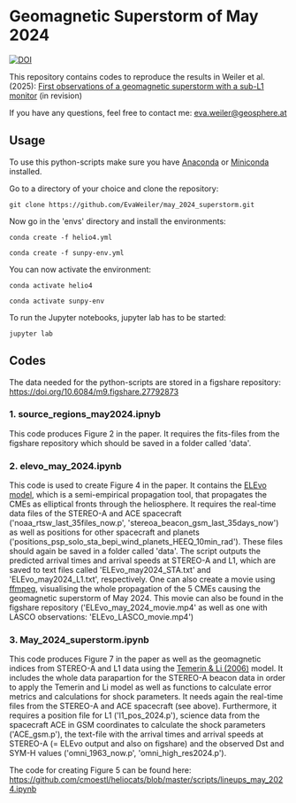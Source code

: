 # Geomagnetic Superstorm of May 2024

<a href="https://doi.org/10.5281/zenodo.14763299"><img src="https://zenodo.org/badge/DOI/10.5281/zenodo.14763299.svg" alt="DOI"></a>

This repository contains codes to reproduce the results in Weiler et al. (2025): [First observations of a geomagnetic superstorm with a sub-L1 monitor](https://arxiv.org/abs/2411.12490) (in revision)

If you have any questions, feel free to contact me: eva.weiler@geosphere.at

## Usage

To use this python-scripts make sure you have [Anaconda](https://docs.anaconda.com/anaconda/install/) or [Miniconda](https://docs.anaconda.com/miniconda/install/) installed.

Go to a directory of your choice and clone the repository:
```
git clone https://github.com/EvaWeiler/may_2024_superstorm.git
```

Now go in the 'envs' directory and install the environments: 
```
conda create -f helio4.yml
```
```
conda create -f sunpy-env.yml
```

You can now activate the environment: 
```
conda activate helio4
```
```
conda activate sunpy-env
```

To run the Jupyter notebooks, jupyter lab has to be started:
```
jupyter lab
```

## Codes
The data needed for the python-scripts are stored in a figshare repository: https://doi.org/10.6084/m9.figshare.27792873

### 1. source_regions_may2024.ipnyb
This code produces Figure 2 in the paper. It requires the fits-files from the figshare repository which should be saved in a folder called 'data'.

### 2. elevo_may_2024.ipynb
This code is used to create Figure 4 in the paper. It contains the [ELEvo model](https://doi.org/10.1038/ncomms8135), which is a semi-empirical propagation tool, that propagates the CMEs as elliptical fronts through the heliosphere. It requires the real-time data files of the STEREO-A and ACE spacecraft ('noaa_rtsw_last_35files_now.p', 'stereoa_beacon_gsm_last_35days_now') as well as positions for other spacecraft and planets ('positions_psp_solo_sta_bepi_wind_planets_HEEQ_10min_rad'). These files should again be saved in a folder called 'data'.
The script outputs the predicted arrival times and arrival speeds at STEREO-A and L1, which are saved to text files called 'ELEvo_may2024_STA.txt' and 'ELEvo_may2024_L1.txt', respectively.
One can also create a movie using [ffmpeg](https://www.ffmpeg.org/download.html), visualising the whole propagation of the 5 CMEs causing the geomagnetic superstorm of May 2024. This movie can also be found in the figshare repository ('ELEvo_may_2024_movie.mp4' as well as one with LASCO observations: 'ELEvo_LASCO_movie.mp4') 

### 3. May_2024_superstorm.ipynb
This code produces Figure 7 in the paper as well as the geomagnetic indices from STEREO-A and L1 data using the [Temerin & Li (2006)](https://doi.org/10.1029/2005JA011257) model. It includes the whole data parapartion for the STEREO-A beacon data in order to apply the Temerin and Li model as well as functions to calculate error metrics and calculations for shock parameters.
It needs again the real-time files from the STEREO-A and ACE spacecraft (see above). Furthermore, it requires a position file for L1 ('l1_pos_2024.p'), science data from the spacecraft ACE in GSM coordinates to calculate the shock parameters ('ACE_gsm.p'), the text-file with the arrival times and arrival speeds at STEREO-A (= ELEvo output and also on figshare) and the observed Dst and SYM-H values ('omni_1963_now.p', 'omni_high_res2024.p'). 

The code for creating Figure 5 can be found here: https://github.com/cmoestl/heliocats/blob/master/scripts/lineups_may_2024.ipynb





